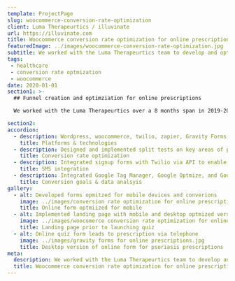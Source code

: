 ```yaml
---
template: ProjectPage
slug: woocommerce-conversion-rate-optimization
client: Luma Therapeurtics / illuvinate
url: https://illuvinate.com
title: Woocommerce conversion rate optimization for online prescriptions
featuredImage: ../images/woocommerce-conversion-rate-optimization.jpg
subtitle: We worked with the Luma Therapeurtics team to develop and optmize an online prescription process for an innovative healthcare product
tags:
 - healthcare
 - conversion rate optmization
 - woocommerce
date: 2020-01-01
section1: >-
  ## Funnel creation and optimziation for online prescriptions

  We worked with the Luma Therapeurtics over a 8 months span in 2019-2020. With the collaboration of the Luma team, we worked to develop and optimize an online prescription process for an innovative healthcare product to treat psoriasis. Our work involvolved implementing an online form to qualify prospective patients.

section2:
accordion:
  - description: Wordpress, woocommerce, twilio, zapier, Gravity Forms, Stripe
    title: Platforms & technologies
  - description: Designed and implemented split tests on key areas of prescription process using Google Optimize
    title: Conversion rate optimization
  - description: Integrated signup forms with Twilio via API to enable users to provide required photos via text
    title: SMS integration
  - description: Integrated Google Tag Manager, Google Optmize, and Google Analytics to track & improve form completions
    title: Conversion goals & data analsyis
gallery:
  - alt: Developed forms opmitzed for mobile devices and converions
    image: ../images/conversion rate optimization for online prescriptions.png
    title: Online form optmiized for mobile
  - alt: Implemented landing page with mobile and desktop optmized versions
    image: ../images/woocomerce conversion rate optimization for online prescriptions.jpg
    title: Landing page prior to launching quiz
  - alt: Online quiz form leads to prescription via telephone
    image: ../images/gravity forms for online prescriptions.jpg
    title: Desktop version of online form for psoriasis prescriptions
meta:
  description: We worked with the Luma Therapeurtics team to develop and optmize an online prescription process for an innovative healthcare product
  title: Woocommerce conversion rate optimization for online prescriptions
---
```

